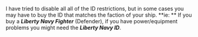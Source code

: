 I have tried to disable all all of the ID restrictions, but in some cases you may have to buy the ID that matches the faction of your ship.
**ie: ** If you buy a ***Liberty Navy Fighter*** (Defender), if you have power/equipment problems you might need the ***Liberty Navy ID***.